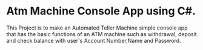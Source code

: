 # Atm Machine Console App using C#.

This Project is to make an Automated Teller Machine simple console app that has the basic functions of an ATM machine
such as withdrawal, deposit and check balance with user's Account Number,Name and Password.

